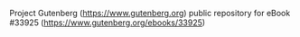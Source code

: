 Project Gutenberg (https://www.gutenberg.org) public repository for eBook #33925 (https://www.gutenberg.org/ebooks/33925)
